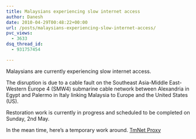 ```yaml
---
title: Malaysians experiencing slow internet access
author: Danesh
date: 2010-04-29T00:48:22+00:00
url: /posts/malaysians-experiencing-slow-internet-access/
pvc_views:
  - 3633
dsq_thread_id:
  - 931757454

---
```

Malaysians are currently experiencing slow internet access.

The disruption is due to a cable fault on the Southeast Asia-Middle East-Western Europe 4 (SMW4) submarine cable network between Alexandria in Egypt and Palermo in Italy linking Malaysia to Europe and the United States (US).

Restoration work is currently in progress and scheduled to be completed on Sunday, 2nd May.

In the mean time, here&#8217;s a temporary work around. [TmNet Proxy][1]

 [1]: http://www.iprobot.net/internet/fix-your-streamyx-problem-today-by-using-tmnet-proxy/